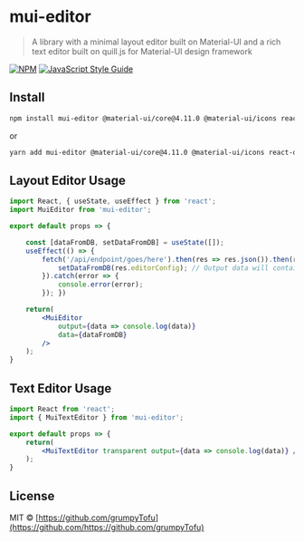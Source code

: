 # mui-editor

> A library with a minimal layout editor built on Material-UI and a rich text editor built on quill.js for Material-UI design framework

[![NPM](https://img.shields.io/npm/v/mui-editor.svg)](https://www.npmjs.com/package/mui-editor) [![JavaScript Style Guide](https://img.shields.io/badge/code_style-standard-brightgreen.svg)](https://standardjs.com)

## Install

```bash
npm install mui-editor @material-ui/core@4.11.0 @material-ui/icons react-quill@1.3.5
```
or
```bash
yarn add mui-editor @material-ui/core@4.11.0 @material-ui/icons react-quill@1.3.5
```

## Layout Editor Usage

```jsx
import React, { useState, useEffect } from 'react';
import MuiEditor from 'mui-editor';

export default props => {

	const [dataFromDB, setDataFromDB] = useState([]);
	useEffect(() => {
		fetch('/api/endpoint/goes/here').then(res => res.json()).then(res => {
			setDataFromDB(res.editorConfig); // Output data will contain the following: (html, editorConfig)
		}).catch(error => {
			console.error(error);
		}); })

	return(
		<MuiEditor
			output={data => console.log(data)}
			data={dataFromDB}
		/>
	);
}

```

## Text Editor Usage

```jsx
import React from 'react';
import { MuiTextEditor } from 'mui-editor';

export default props => {
	return(
		<MuiTextEditor transparent output={data => console.log(data)} />
	);
}

```

## License

MIT © [https://github.com/grumpyTofu](https://github.com/https://github.com/grumpyTofu)
